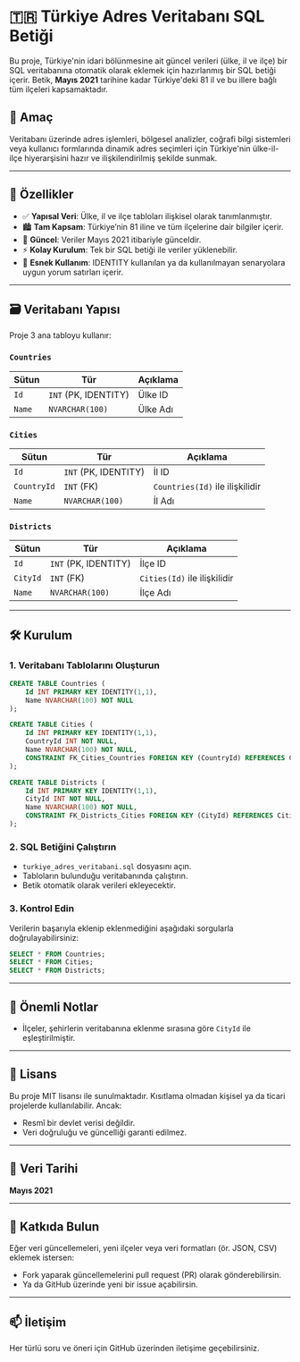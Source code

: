 # 🇹🇷 Türkiye Adres Veritabanı SQL Betiği

Bu proje, Türkiye'nin idari bölünmesine ait güncel verileri (ülke, il ve ilçe) bir SQL veritabanına otomatik olarak eklemek için hazırlanmış bir SQL betiği içerir. Betik, **Mayıs 2021** tarihine kadar Türkiye'deki 81 il ve bu illere bağlı tüm ilçeleri kapsamaktadır.

## 📌 Amaç

Veritabanı üzerinde adres işlemleri, bölgesel analizler, coğrafi bilgi sistemleri veya kullanıcı formlarında dinamik adres seçimleri için Türkiye'nin ülke-il-ilçe hiyerarşisini hazır ve ilişkilendirilmiş şekilde sunmak.

---

## 🌟 Özellikler

- ✅ **Yapısal Veri**: Ülke, il ve ilçe tabloları ilişkisel olarak tanımlanmıştır.  
- 🏙️ **Tam Kapsam**: Türkiye’nin 81 iline ve tüm ilçelerine dair bilgiler içerir.  
- 📅 **Güncel**: Veriler Mayıs 2021 itibariyle günceldir.  
- ⚡ **Kolay Kurulum**: Tek bir SQL betiği ile veriler yüklenebilir.  
- 🔁 **Esnek Kullanım**: IDENTITY kullanılan ya da kullanılmayan senaryolara uygun yorum satırları içerir.

---

## 🗃️ Veritabanı Yapısı

Proje 3 ana tabloyu kullanır:

### `Countries`

| Sütun | Tür | Açıklama |
|-------|-----|----------|
| `Id` | `INT` (PK, IDENTITY) | Ülke ID |
| `Name` | `NVARCHAR(100)` | Ülke Adı |

### `Cities`

| Sütun | Tür | Açıklama |
|-------|-----|----------|
| `Id` | `INT` (PK, IDENTITY) | İl ID |
| `CountryId` | `INT` (FK) | `Countries(Id)` ile ilişkilidir |
| `Name` | `NVARCHAR(100)` | İl Adı |

### `Districts`

| Sütun | Tür | Açıklama |
|-------|-----|----------|
| `Id` | `INT` (PK, IDENTITY) | İlçe ID |
| `CityId` | `INT` (FK) | `Cities(Id)` ile ilişkilidir |
| `Name` | `NVARCHAR(100)` | İlçe Adı |

---

## 🛠️ Kurulum

### 1. Veritabanı Tablolarını Oluşturun

```sql
CREATE TABLE Countries (
    Id INT PRIMARY KEY IDENTITY(1,1),
    Name NVARCHAR(100) NOT NULL
);

CREATE TABLE Cities (
    Id INT PRIMARY KEY IDENTITY(1,1),
    CountryId INT NOT NULL,
    Name NVARCHAR(100) NOT NULL,
    CONSTRAINT FK_Cities_Countries FOREIGN KEY (CountryId) REFERENCES Countries(Id)
);

CREATE TABLE Districts (
    Id INT PRIMARY KEY IDENTITY(1,1),
    CityId INT NOT NULL,
    Name NVARCHAR(100) NOT NULL,
    CONSTRAINT FK_Districts_Cities FOREIGN KEY (CityId) REFERENCES Cities(Id)
);
```

### 2. SQL Betiğini Çalıştırın

- `turkiye_adres_veritabani.sql` dosyasını açın.
- Tabloların bulunduğu veritabanında çalıştırın.
- Betik otomatik olarak verileri ekleyecektir.

### 3. Kontrol Edin

Verilerin başarıyla eklenip eklenmediğini aşağıdaki sorgularla doğrulayabilirsiniz:

```sql
SELECT * FROM Countries;
SELECT * FROM Cities;
SELECT * FROM Districts;
```

---

## 🚨 Önemli Notlar

- İlçeler, şehirlerin veritabanına eklenme sırasına göre `CityId` ile eşleştirilmiştir.

---

## 📄 Lisans

Bu proje MIT lisansı ile sunulmaktadır. Kısıtlama olmadan kişisel ya da ticari projelerde kullanılabilir. Ancak:

- Resmî bir devlet verisi değildir.
- Veri doğruluğu ve güncelliği garanti edilmez.

---

## 📅 Veri Tarihi

**Mayıs 2021**

---

## 🧩 Katkıda Bulun

Eğer veri güncellemeleri, yeni ilçeler veya veri formatları (ör. JSON, CSV) eklemek istersen:

- Fork yaparak güncellemelerini pull request (PR) olarak gönderebilirsin.
- Ya da GitHub üzerinde yeni bir issue açabilirsin.

---

## 📫 İletişim

Her türlü soru ve öneri için GitHub üzerinden iletişime geçebilirsiniz.  
